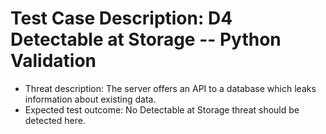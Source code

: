 # Test Case Description: D4 Detectable at Storage -- Python Validation
- Threat description: The server offers an API to a database which leaks information about existing data.
- Expected test outcome: No Detectable at Storage threat should be detected here.